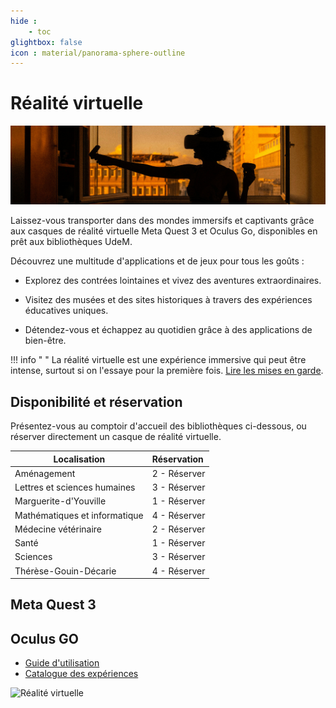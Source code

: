 ```yaml
---
hide :
    - toc
glightbox: false
icon : material/panorama-sphere-outline
---
```



<style>
  .md-content__button {
    display: none;
  }
</style>

# Réalité virtuelle

![Une personne avec un casque de réalité virtuelle](../images/vr-intro.jpg)

Laissez-vous transporter dans des mondes immersifs et captivants grâce aux casques de réalité virtuelle Meta Quest 3 et Oculus Go, disponibles en prêt aux bibliothèques UdeM.

Découvrez une multitude d'applications et de jeux pour tous les goûts :

- Explorez des contrées lointaines et vivez des aventures extraordinaires.

- Visitez des musées et des sites historiques à travers des expériences éducatives uniques.

- Détendez-vous et échappez au quotidien grâce à des applications de bien-être.
  
!!! info " "
    La réalité virtuelle est une expérience immersive qui peut être intense, surtout si on l'essaye pour la première fois. [Lire les mises en garde](mises-en-garde.md).

## Disponibilité et réservation

Présentez-vous au comptoir d'accueil des bibliothèques ci-dessous, ou réserver directement un casque de réalité virtuelle.

| Localisation   |      Réservation      |
|----------|:-------------|
| Aménagement | 2 - Réserver |
| Lettres et sciences humaines | 3 - Réserver |
| Marguerite-d'Youville | 1 - Réserver |
| Mathématiques et informatique| 4 - Réserver |
|Médecine vétérinaire| 2 - Réserver|
| Santé | 1 - Réserver |
| Sciences | 3 - Réserver |
| Thérèse-Gouin-Décarie | 4 - Réserver |

## Meta Quest 3

## Oculus GO

- [Guide d'utilisation](oculus-go.md)
- [Catalogue des expériences](catalogue.md)

![Réalité virtuelle](../assets/images/indexvr.webp)